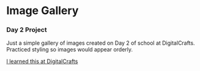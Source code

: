 # Image Gallery 

### Day 2 Project

Just a simple gallery of images created on Day 2 of school at DigitalCrafts. Practiced styling so images would appear orderly.

[I learned this at DigitalCrafts](https://www.digitalcrafts.com)
